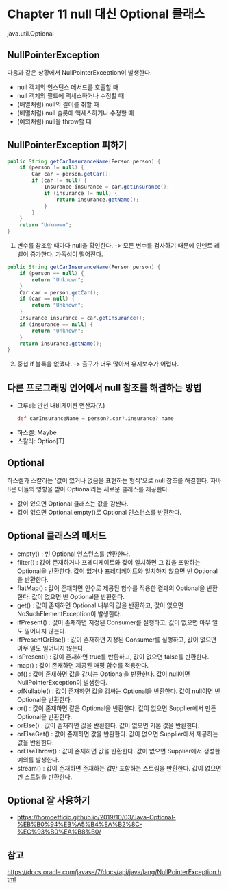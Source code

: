 # Chapter 11 null 대신 Optional 클래스
java.util.Optional<T>

## NullPointerException
다음과 같은 상황에서 NullPointerException이 발생한다.

- null 객체의 인스턴스 메서드를 호출할 때
- null 객체의 필드에 액세스하거나 수정할 때
- (배열처럼) null의 길이를 취할 때
- (배열처럼) null 슬롯에 액세스하거나 수정할 때
- (예외처럼) null을 throw할 때

## NullPointerException 피하기
```java
public String getCarInsuranceName(Person person) {
	if (person != null) {
		Car car = person.getCar();
		if (car != null) {
			Insurance insurance = car.getInsurance();
			if (insurance != null) {
				return insurance.getName();
			}
		}
	}
	return "Unknown";
}
```
1. 변수를 참조할 때마다 null을 확인한다. -> 모든 변수를 검사하기 때문에 인덴트 레벨이 증가한다. 가독성이 떨어진다.

```java
public String getCarInsuranceName(Person person) {
	if (person == null) {
		return "Unknown";
	}
	Car car = person.getCar();
	if (car == null) {
		return "Unknown";
	}
	Insurance insurance = car.getInsurance();
	if (insurance == null) {
		return "Unknown";
	}
	return insurance.getName();
}
```
2. 중첩 if 블록을 없앴다. -> 출구가 너무 많아서 유지보수가 어렵다.

## 다른 프로그래밍 언어에서 null 참조를 해결하는 방법
- 그루비: 안전 내비게이션 연산자(?.)
  ```groovy
  def carInsuranceName = person?.car?.insurance?.name
  ```
- 하스켈: Maybe
- 스칼라: Option[T]

## Optional
하스켈과 스칼라는 '값이 있거나 없음을 표현하는 형식'으로 null 참조를 해결한다. 자바 8은 이들의 영향을 받아 Optional<T>라는 새로운 클래스를 제공한다.

- 값이 있으면 Optional 클래스는 값을 감싼다.
- 값이 없으면 Optional.empty()로 Optional 인스턴스를 반환한다.

## Optional 클래스의 메서드
- empty() : 빈 Optional 인스턴스를 반환한다.
- filter() : 값이 존재하거나 프레디케이트와 값이 일치하면 그 값을 포함하는 Optional을 반환한다. 값이 없거나 프레디케이트와 일치하지 않으면 빈 Optional을 반환한다.
- flatMap() : 값이 존재하면 인수로 제공된 함수를 적용한 결과의 Optional을 반환한다. 값이 없으면 빈 Optional을 반환한다.
- get() : 값이 존재하면 Optional 내부의 값을 반환하고, 값이 없으면 NoSuchElementException이 발생한다.
- ifPresent() : 값이 존재하면 지정된 Consumer를 실행하고, 값이 없으면 아무 일도 일어나지 않는다.
- ifPresentOrElse() : 값이 존재하면 지정된 Consumer를 실행하고, 값이 없으면 아무 일도 일어나지 않는다.
- isPresent() : 값이 존재하면 true를 반환하고, 값이 없으면 false를 반환한다.
- map() : 값이 존재하면 제공된 매핑 함수를 적용한다.
- of() : 값이 존재하면 값을 감싸는 Optional을 반환한다. 값이 null이면 NullPointerException이 발생한다.
- ofNullable() : 값이 존재하면 값을 감싸는 Optional을 반환한다. 값이 null이면 빈 Optional을 반환한다.
- or() : 값이 존재하면 같은 Optional을 반환한다. 값이 없으면 Supplier에서 만든 Optional을 반환한다.
- orElse() : 값이 존재하면 값을 반환한다. 값이 없으면 기본 값을 반환한다.
- orElseGet() : 값이 존재하면 값을 반환한다. 값이 없으면 Supplier에서 제공하는 값을 반환한다.
- orElseThrow() : 값이 존재하면 값을 반환한다. 값이 없으면 Supplier에서 생성한 예외를 발생한다.
- stream() : 값이 존재하면 존재하는 값만 포함하는 스트림을 반환한다. 값이 없으면 빈 스트림을 반환한다.

## Optional 잘 사용하기
- https://homoefficio.github.io/2019/10/03/Java-Optional-%EB%B0%94%EB%A5%B4%EA%B2%8C-%EC%93%B0%EA%B8%B0/  

## 참고
https://docs.oracle.com/javase/7/docs/api/java/lang/NullPointerException.html  